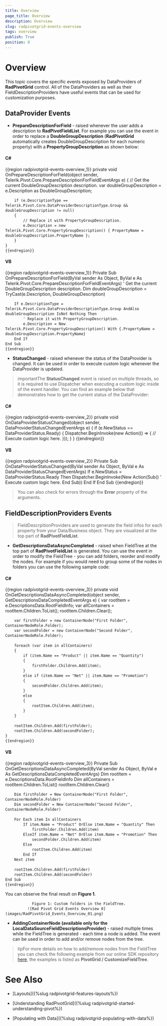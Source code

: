 ```yaml
---
title: Overview
page_title: Overview
description: Overview
slug: radpivotgrid-events-overview
tags: overview
publish: True
position: 0
---
```


# Overview



This topic covers the specific events exposed by DataProviders of __RadPivotGrid__ control.
        All of the DataProviders as well as their FieldDescriptionProviders have useful events that can be used for customization purposes.
      

## DataProvider Events

* __PrepareDescriptionForField__ - raised whenever the user adds a description to __RadPivotFieldList__.
            For example you can use the event in order to replace a __DoubleGroupDescription__ (__RadPivotGrid__  automatically creates DoubleGroupDescription for
              each numeric property) with a __PropertyGroupDescription__ as shown below:
            

#### __C#__

{{region radpivotgrid-events-overview_1}}
	private void OnPrepareDescriptionForField(object sender, Telerik.Pivot.Core.PrepareDescriptionForFieldEventArgs e)
	{
		// Get the current DoubleGroupDescription description.
		var doubleGroupDescription = e.Description as DoubleGroupDescription;
	
		if (e.DescriptionType == Telerik.Pivot.Core.DataProviderDescriptionType.Group && doubleGroupDescription != null)
		{
			// Replace it with PropertyGroupDescription.
			e.Description = new Telerik.Pivot.Core.PropertyGroupDescription() { PropertyName = doubleGroupDescription.PropertyName };
		}
	}
	{{endregion}}



#### __VB__

{{region radpivotgrid-events-overview_1}}
	Private Sub OnPrepareDescriptionForField(ByVal sender As Object, ByVal e As Telerik.Pivot.Core.PrepareDescriptionForFieldEventArgs)
		' Get the current DoubleGroupDescription description.
		Dim doubleGroupDescription = TryCast(e.Description, DoubleGroupDescription)
	
		If e.DescriptionType = Telerik.Pivot.Core.DataProviderDescriptionType.Group AndAlso doubleGroupDescription IsNot Nothing Then
			' Replace it with PropertyGroupDescription.
			e.Description = New Telerik.Pivot.Core.PropertyGroupDescription() With {.PropertyName = doubleGroupDescription.PropertyName}
		End If
	End Sub
	{{endregion}}



* __StatusChanged__ - raised whenever the status of the DataProvider is changed. It can be used in order to execute custom logic whenever the DataProvider is updated.
            

>importantThe __StatusChanged__ event is raised on multiple threads, so it is required to use Dispatcher when executing a custom logic inside of the event handler.
              You can find an example below that demonstrates how to get the current status of the DataProvider:
            

#### __C#__

{{region radpivotgrid-events-overview_2}}
	private void OnDataProviderStatusChanged(object sender, DataProviderStatusChangedEventArgs e)
	{
	    if (e.NewStatus == DataProviderStatus.Ready)
	    {
	        Dispatcher.BeginInvoke(new Action(() => 
			{
				// Execute custom logic here.
			}));
	    }
	}
	{{endregion}}



#### __VB__

{{region radpivotgrid-events-overview_2}}
	Private Sub OnDataProviderStatusChanged(ByVal sender As Object, ByVal e As DataProviderStatusChangedEventArgs)
		If e.NewStatus = DataProviderStatus.Ready Then
			Dispatcher.BeginInvoke(New Action(Sub()
				' Execute custom logic here.
			End Sub))
		End If
	End Sub
	{{endregion}}



>You can also check for errors through the __Error__ property of the arguments.
              

## FieldDescriptionProviders Events

>FieldDescrpitionProviders are used to generate the field infos for each property from your Data/Business object. They are visualized at the top part of __RadPivotFieldList__.
          

* __GetDescriptionsDataAsyncCompleted__ - raised when FieldTree at the top part of __RadPivotFieldList__ is generated.
            You can use the event in order to modify the FieldTree - you can add folders, reorder and modify the nodes. For example if you would need to group some of the nodes in folders you can use the following
              sample code:
            

#### __C#__

{{region radpivotgrid-events-overview_3}}
	private void OnGetDescriptionsDataAsyncCompleted(object sender, GetDescriptionsDataCompletedEventArgs e)
	{
		var rootItem = e.DescriptionsData.RootFieldInfo;
		var allContainers = rootItem.Children.ToList();
		rootItem.Children.Clear();
	
		var firstFolder = new ContainerNode("First Folder", ContainerNodeRole.Folder);
		var secondFolder = new ContainerNode("Second Folder", ContainerNodeRole.Folder);
	
		foreach (var item in allContainers)
		{
			if (item.Name == "Product" || item.Name == "Quantity")
			{
				firstFolder.Children.Add(item);
			}
			else if (item.Name == "Net" || item.Name == "Promotion")
			{
				secondFolder.Children.Add(item);
			}
			else
			{
				rootItem.Children.Add(item);
			}
		}
	
		rootItem.Children.Add(firstFolder);
		rootItem.Children.Add(secondFolder);       
	}
	{{endregion}}



#### __VB__

{{region radpivotgrid-events-overview_3}}
	Private Sub OnGetDescriptionsDataAsyncCompleted(ByVal sender As Object, ByVal e As GetDescriptionsDataCompletedEventArgs)
		Dim rootItem = e.DescriptionsData.RootFieldInfo
		Dim allContainers = rootItem.Children.ToList()
		rootItem.Children.Clear()
	
		Dim firstFolder = New ContainerNode("First Folder", ContainerNodeRole.Folder)
		Dim secondFolder = New ContainerNode("Second Folder", ContainerNodeRole.Folder)
	
		For Each item In allContainers
			If item.Name = "Product" OrElse item.Name = "Quantity" Then
				firstFolder.Children.Add(item)
			ElseIf item.Name = "Net" OrElse item.Name = "Promotion" Then
				secondFolder.Children.Add(item)
			Else
				rootItem.Children.Add(item)
			End If
		Next item
	
		rootItem.Children.Add(firstFolder)
		rootItem.Children.Add(secondFolder)
	End Sub
	{{endregion}}

You can observe the final result on __Figure 1__.
            


                Figure 1: Custom folders in the FieldTree.
              ![Rad Pivot Grid Events Overview 0](images/RadPivotGrid_Events_Overview_01.png)

* __AddingContainerNode (available only for the LocalDataSourceFieldDescriptionsProvider)__ - raised multiple times while the FieldTree is generated - each time a node is added.
            The event can be used in order to add and/or remove nodes from the tree.
            

>tipFor more details on how to add/remove nodes from the FieldTree you can check the following example from our online SDK repository
                [here](https://github.com/telerik/xaml-sdk), the examples is listed as __PivotGrid / CustomizeFieldTree__.
              

# See Also

 * [Layouts]({%slug radpivotgrid-features-layouts%})

 * [Understanding RadPivotGrid]({%slug radpivotgrid-started-understanding-pivot%})

 * [Populating with Data]({%slug radpivotgrid-populating-with-data%})
